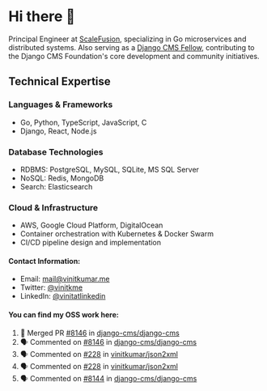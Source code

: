 # Hi there 👋

Principal Engineer at [ScaleFusion](https://scalefusion.com/), specializing in Go microservices and distributed systems. Also serving as a [Django CMS Fellow](https://www.django-cms.org/en/blog/2024/11/07/welcoming-vinit-kumar-as-the-newest-django-cms-fellow/), contributing to the Django CMS Foundation's core development and community initiatives.

## Technical Expertise

### Languages & Frameworks

- Go, Python, TypeScript, JavaScript, C
- Django, React, Node.js

### Database Technologies
- RDBMS: PostgreSQL, MySQL, SQLite, MS SQL Server
- NoSQL: Redis, MongoDB
- Search: Elasticsearch

### Cloud & Infrastructure
- AWS, Google Cloud Platform, DigitalOcean
- Container orchestration with Kubernetes & Docker Swarm
- CI/CD pipeline design and implementation


#### Contact Information:

- Email: <a href="mailto:mail@vinitkumar.me">mail@vinitkumar.me</a>
- Twitter: [@vinitkme](https://twitter.com/vinitkme)
- LinkedIn: [@vinitatlinkedin](https://www.linkedin.com/in/vinitatlinkedin/)  

#### You can find my OSS work here:

<!--START_SECTION:activity-->
1. 🎉 Merged PR [#8146](https://github.com/django-cms/django-cms/pull/8146) in [django-cms/django-cms](https://github.com/django-cms/django-cms)
2. 🗣 Commented on [#8146](https://github.com/django-cms/django-cms/pull/8146#issuecomment-2663608297) in [django-cms/django-cms](https://github.com/django-cms/django-cms)
3. 🗣 Commented on [#228](https://github.com/vinitkumar/json2xml/issues/228#issuecomment-2663600978) in [vinitkumar/json2xml](https://github.com/vinitkumar/json2xml)
4. 🗣 Commented on [#228](https://github.com/vinitkumar/json2xml/issues/228#issuecomment-2663573963) in [vinitkumar/json2xml](https://github.com/vinitkumar/json2xml)
5. 🗣 Commented on [#8144](https://github.com/django-cms/django-cms/pull/8144#issuecomment-2661304414) in [django-cms/django-cms](https://github.com/django-cms/django-cms)
<!--END_SECTION:activity-->
